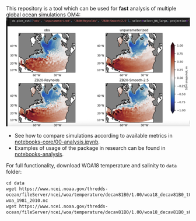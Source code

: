 This repository is a tool which can be used for **fast** analysis of multiple global ocean simulations OM4:
![](https://github.com/m2lines/Analysis-of-global-ocean-simulations-OM4/blob/master/assets/Preview.png)

* See how to compare simulations according to available metrics in [notebooks-core/00-analysis.ipynb](https://github.com/m2lines/Analysis-of-global-ocean-simulations-OM4/blob/master/notebooks-core/00-analysis.ipynb).
* Examples of usage of the package in research can be found in [notebooks-analysis](https://github.com/m2lines/Analysis-of-global-ocean-simulations-OM4/tree/master/notebooks-analysis).

For full functionality, download WOA18 temperature and salinity to `data` folder:
```
cd data
wget https://www.ncei.noaa.gov/thredds-ocean/fileServer/ncei/woa/temperature/decav81B0/1.00/woa18_decav81B0_t00_01.nc woa_1981_2010.nc
wget https://www.ncei.noaa.gov/thredds-ocean/fileServer/ncei/woa/temperature/decav81B0/1.00/woa18_decav81B0_s00_01.nc
```
